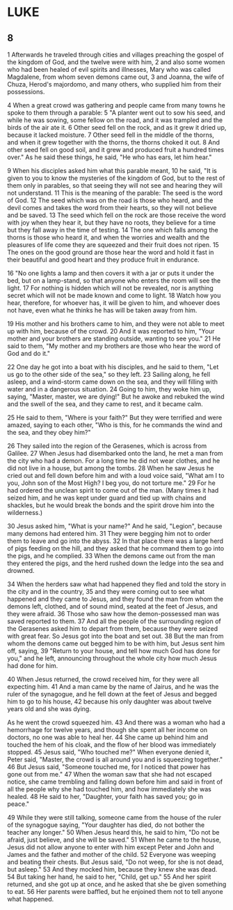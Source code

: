 # LUKE

## 8

1 Afterwards he traveled through cities and villages preaching the gospel of the kingdom of God, and the twelve were with him, 2 and also some women who had been healed of evil spirits and illnesses, Mary who was called Magdalene, from whom seven demons came out, 3 and Joanna, the wife of Chuza, Herod's majordomo, and many others, who supplied him from their possessions.

4 When a great crowd was gathering and people came from many towns he spoke to them through a parable: 5 "A planter went out to sow his seed, and while he was sowing, some fellow on the road, and it was trampled and the birds of the air ate it. 6 Other seed fell on the rock, and as it grew it dried up, because it lacked moisture. 7 Other seed fell in the middle of the thorns, and when it grew together with the thorns, the thorns choked it out. 8 And other seed fell on good soil, and it grew and produced fruit a hundred times over." As he said these things, he said, "He who has ears, let him hear."

9 When his disciples asked him what this parable meant, 10 he said, "It is given to you to know the mysteries of the kingdom of God, but to the rest of them only in parables, so that seeing they will not see and hearing they will not understand. 11 This is the meaning of the parable: The seed is the word of God. 12 The seed which was on the road is those who heard, and the devil comes and takes the word from their hearts, so they will not believe and be saved. 13 The seed which fell on the rock are those receive the word with joy when they hear it, but they have no roots, they believe for a time but they fall away in the time of testing. 14 The one which falls among the thorns is those who heard it, and when the worries and wealth and the pleasures of life come they are squeezed and their fruit does not ripen. 15 The ones on the good ground are those hear the word and hold it fast in their beautiful and good heart and they produce fruit in endurance.

16 "No one lights a lamp and then covers it with a jar or puts it under the bed, but on a lamp-stand, so that anyone who enters the room will see the light. 17 For nothing is hidden which will not be revealed, nor is anything secret which will not be made known and come to light. 18 Watch how you hear, therefore, for whoever has, it will be given to him, and whoever does not have, even what he thinks he has will be taken away from him.

19 His mother and his brothers came to him, and they were not able to meet up with him, because of the crowd. 20 And it was reported to him, "Your mother and your brothers are standing outside, wanting to see you." 21 He said to them, "My mother and my brothers are those who hear the word of God and do it."

22 One day he got into a boat with his disciples, and he said to them, "Let us go to the other side of the sea," so they left. 23 Sailing along, he fell asleep, and a wind-storm  came down on the sea, and they will filling with water and in a dangerous situation. 24 Going to him, they woke him up, saying, "Master, master, we are dying!" But he awoke and rebuked the wind and the swell of the sea, and they came to rest, and it became calm.

25 He said to them, "Where is your faith?" But they were terrified and were amazed, saying to each other, "Who is this, for he commands the wind and the sea, and they obey him?"

26 They sailed into the region of the Gerasenes, which is across from Galilee. 27 When Jesus had disembarked onto the land, he met a man from the city who had a demon. For a long time he did not wear clothes, and he did not live in a house, but among the tombs. 28 When he saw Jesus he cried out and fell down before him and with a loud voice said, "What am I to you, John son of the Most High? I beg you, do not torture me." 29 For he had ordered the unclean spirit to come out of the man. (Many times it had seized him, and he was kept under guard and tied up with chains and shackles, but he would break the bonds and the spirit drove him into the wilderness.)

30 Jesus asked him, "What is your name?" And he said, "Legion", because many demons had entered him. 31 They were begging him not to order them to leave and go into the abyss. 32 In that place there was a large herd of pigs feeding on the hill, and they asked that he command them to go into the pigs, and he complied. 33 When the demons came out from the man they entered the pigs, and the herd rushed down the ledge into the sea and drowned.

34 When the herders saw what had happened they fled and told the story in the city and in the country, 35 and they were coming out to see what happened and they came to Jesus, and they found the man from whom the demons left, clothed, and of sound mind, seated at the feet of Jesus, and they were afraid. 36 Those who saw how the demon-possessed man was saved reported to them. 37 And all the people of the surrounding region of the Gerasenes asked him to depart from them, because they were seized with great fear. So Jesus got into the boat and set out. 38 But the man from whom the demons came out begged him to be with him, but Jesus sent him off, saying, 39 "Return to your house, and tell how much God has done for you," and he left, announcing throughout the whole city how much Jesus had done for him.

40 When Jesus returned, the crowd received him, for they were all expecting him. 41 And a man came by the name of Jairus, and he was the ruler of the synagogue, and he fell down at the feet of Jesus and begged him to go to his house, 42 because his only daughter was about twelve years old and she was dying.

As he went the crowd squeezed him. 43 And there was a woman who had a hemorrhage for twelve years, and though she spent all her income on doctors, no one was able to heal her. 44 She came up behind him and touched the hem of his cloak, and the flow of her blood was immediately stopped. 45 Jesus said, "Who touched me?" When everyone denied it, Peter said, "Master, the crowd is all around you and is squeezing together." 46 But Jesus said, "Someone touched me, for I noticed that power has gone out from me." 47 When the woman saw that she had not escaped notice, she came trembling and falling down before him and said in front of all the people why she had touched him, and how immediately she was healed. 48 He said to her, "Daughter, your faith has saved you; go in peace."

49 While they were still talking, someone came from the house of the ruler of the synagogue saying, "Your daughter has died, do not bother the teacher any longer." 50 When Jesus heard this, he said to him, "Do not be afraid, just believe, and she will be saved." 51 When he came to the house, Jesus did not allow anyone to enter with him except Peter and John and James and the father and mother of the child. 52 Everyone was weeping and beating their chests. But Jesus said, "Do not weep, for she is not dead, but asleep." 53 And they mocked him, because they knew she was dead. 54 But taking her hand, he said to her, "Child, get up." 55 And her spirit returned, and she got up at once, and he asked that she be given something to eat. 56 Her parents were baffled, but he enjoined them not to tell anyone what happened.